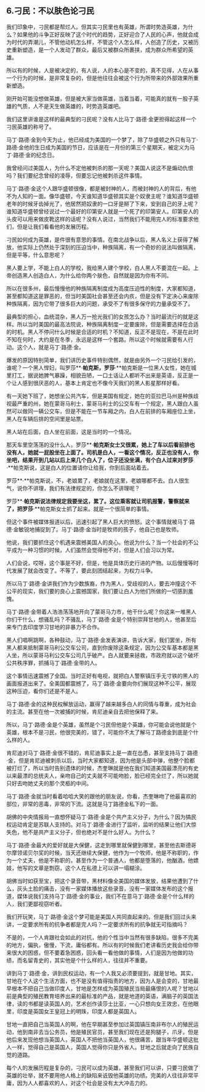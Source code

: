 ## 6.刁民：不以肤色论刁民
我们印象中，刁民都是帮烂人。但其实刁民里也有英雄，所谓时势造英雄，为什么？如果他的斗争正好反映了这个时代的趋势，正好迎合了人民的心声，他就会成为时代的弄潮儿，不管他动机怎么样，不管这个人怎么样，人创造了历史，又被历史重新塑造，是一个人发动了群众，最后又被群众所裹挟，成为群众所希望的英雄。


所以有的时候，人是被决定的，有人说，人的本心是不变的，真不见得，人在从事一个行为的时候，是非常复杂的，但是他往往会被这个行为所带来的外部效果所重新塑造。


刚开始可能没想做英雄，但是被大家当做英雄，当着当着，可能真的就有一股子英雄的气质，人不是天生做英雄的，时势造英雄吧。


我们这里讲谁是这样的最典型的刁民呢？没有人比马丁·路德·金更担得起这样一个刁民英雄的称号了。


马丁·路德·金到今天为止，他已经成为美国的一个梦了，除了华盛顿之外只有马丁·路德·金他的生日成为美国的节日，应该是在一月份的第三个星期天，被定义为马丁·路德·金的纪念日。


我曾经问过美国人，为什么不定他被刺杀的那一天呢？美国人说这不是煽动仇恨吗？我们要纪念曾经的凌辱，但要忘记他被刺杀这件事情。


马丁·路德·金这个人跟华盛顿很像，都是被封神的人，而被封神的人的背后，有他不为人知的一面。像华盛顿，今天谁知道华盛顿其实是个奴隶主呢？谁知道华盛顿老年的时候牙齿掉光了，他居然把奴隶的一口牙是掰了下来，安到自己的牙上呢？谁知道华盛顿曾经说过一个最好的印第安人就是一个死了的印第安人。印第安人的头皮可以用来做皮靴这样的话呢？没有人说过，当然我们不能用完人的标准要求他们，但是让我们看看他的发展历程。


刁民如何成为英雄，是件很有意思的事情。在南北战争以后，黑人名义上获得了解放，他实际上仍然处于深刻的压迫当中，种族隔离，有一个奇妙的说法叫做隔离，但是平等，什么意思呢？


黑人要上学，不能上白人的学校，我给黑人建个学校，白人黑人不要混在一起。上帝创造黑人创造白人，为什么给你两个肤色，自然就是因为你有不同。


所以在很多州，最后慢慢他的种族隔离制度成为高度压迫性的制度，大家都知道，甚至都知道这是罪恶的，但当时美国社会甚至还会内疚，但是没有下定决心来废除种族隔离，因为它带了很多巨大的问题，承受不了有很多保守的力量承受不了。


最典型的担心，血统混杂，黑人万一抢光我们的女孩怎么办？当时最流行的就是这样。所以当时美国的最高法院说，种族隔离制度一定要废除，但是需要选择在合适的时机。黑人不停问什么时候是合适的时机？不知道，反正不是现在，不是在此时不知在何时，大约是在冬季，永远是这样一个套路。所以这个时候就需要有人行动。这个人，就是马丁·路德·金。


爆发的原因特别简单，我们讲历史事件特别偶然，就是由另外一个刁民给引发的，谁呢？一个黑人悍妇，叫罗莎**·**帕克斯，罗莎**·**帕克斯是一位黑人女性，她在城里打工，据说她脾气暴躁，相貌丑陋，一口土话让人都听不出来是英语，反正是一个让人感到很厌恶的人，基本上肯定也不像今天我们的黑人影星那样好看。


有一天她下班了，她想坐公共汽车，但是美国有规定，她在的亚拉巴马州是种族歧视最严重的州，她在蒙哥马利士，蒙哥马利士的公交车有一个规定，黑人跟白人虽然可以做同一辆公交车，但是不能在一节车厢之内，白人在前排的车厢座位上坐，黑人在车辆后排的空间里是站票。


黑人站在后面，白人坐在前面，这是当时的一个情况。


那天车里空荡荡的没什么人，罗莎**·**帕克斯女士又很累，她上了车以后看前排也没有人，她就一屁股坐在上面了。司机是白人，一看这个情况，反正也没有人，你坐吧，结果开到几站以后上来几个白人了，位子还没坐满，有个白人过来对罗莎**·**帕克斯说，这是白人的位置请你让给我，你到后面站着去。


罗莎**·**帕克斯说，不，老娘累了，老娘就在这里，老娘哪都不去。白人很生气，说你不讲理，我们有法律规定的，你怎么不讲理呢？


罗莎**·**帕克斯说法律规定我要坐这，累了。这位乘客就让司机报警，警察就来了，把罗莎**·**帕克斯女士抓了起来。就是一个很简单的事情。


但这个事件被媒体报道以后，迅速引起了黑人巨大的愤怒。这个事情就被马丁·路德·金敏锐地捕捉到了。马丁·路德·金当时是牧师的孩子，他自己也是牧师。


他说，我们要抓住这个机遇来震撼美国人的良心。他说为什么？当一个社会的不公平成为一种习惯的时候，人们虽然会觉得他不对，但是人们会习以为常。


人们会说，哎呀，这个事是不好，但是，他是具体历史行进的产物。以后慢慢等时代发展了就会改变了。不等了，要此刻团结起来，为权力斗争。


所以马丁·路德·金讲我们作为少数族裔，作为黑人，受歧视的人，要去冲撞这个不公平的现实，我们要的良心上震撼国家，我们要让白人为他们所做的一切感到羞愧。


马丁·路德·金带着人浩浩荡荡地开向了蒙哥马力市，他干什么呢？你这来一堆黑人你们干什么，想骚乱吗？不骚乱，马丁·路德·金是个特别崇拜甘地的人，他甚至后来专门去印度学习甘地的非暴力不合作。


黑人们唱啊跳啊，各种鼓动，马丁·路德·金发表演讲，告诉大家，我们罢坐，所有黑人都来抵制蒙哥马利公交车公司，直到你废除这条规定，因为公交车基本都是黑人坐，所以蒙哥马利公交车公司几乎破产。白人就要来拯救，市政府就以这个破坏公共秩序罪，抓捕马丁·路德·金带的人。


这个事情迅速震撼了全国。当时正好有电视，就把白人警察镇压手无寸铁的黑人的画面报道出来了。全美国都震撼了，马丁·路德·金要向你们展现这种不公平，展现这种压迫，看你们还是不是人。


马丁·路德·金的这种民权解放运动，赢得了越来越多白人的同情与尊重，成为社会的主流。甚至在他一次被捕的时候，肯尼迪亲自去把他保释了来。


所以，马丁·路德·金是个英雄，虽然是个刁民但他是个英雄，你可能会说他就是个英雄，根本不是刁民，他很完美的，错了，可能你不太了解马丁路德金到底是个什么样的人。


肯尼迪对马丁·路德·金很不错的，肯尼迪事实上是一直在怂恿，甚至支持马丁·路德·金，但是肯尼迪被刺杀以后，当时大家都知道，因为他是头部中弹，他整个脸都被打烂了，所以当时告别遗体的时候，杰奎琳就是他在我们知道美国最漂亮的有史以来最漂的总统夫人，亲吻自己的丈夫就不可能吻脸，脸已经完全烂了，所以她就只好去吻她丈夫的那个灵柩的中间。


马丁·路德·金就当时看着哈哈大笑的跟他的朋友说，你看，杰奎琳吻了他最喜欢的部位，非常的恶毒，非常的下流。这就是马丁路德金私下的一面。


胡佛的中央情报局一直想怀疑马丁·路德·金是个共产主义分子，为什么？因为搞民权运动肯定是苏联人支持的。对马丁·路德·金进行了监听，监听的结果让他们大惊失色，他不是共产主义分子，但也绝对不是什么好人。为什么？


马丁·路德·金最大的爱好就是大保健，这走到哪里就保健到哪里，甚至他去斯德哥尔摩领诺贝尔奖的时候，当天还继续大保健，他作为一个牧师，他是不称职的，作为一个丈夫，他是不称职的，甚至作为一个普通人，他都是堕落的，他酗酒，他嫖妓，他写的文章是剽窃，这个人在私德上可以讲一塌糊涂。


胡佛当时如获至宝，把这个录音带，黑材料像全美国的媒体发放，结果他遭到了什么，灰头土脸的痛击，没有一家媒体播放这些录音，没有一家媒体发布的这个报道，媒体说我们支持马丁·路德·金的事业，我们不在意马丁·路德·金是个什么样的人，我们更鄙视窃听者。


我们开玩笑，马丁·路德·金这个梦可能是美国人共同直起来的。但是我们回过头来讲，一定要求所有的抗争者都是完人吗？一定要求所有的抗争就无可指摘吗？


不是的，一个人肯跟社会如此的对抗，他的个性当中当然有很多缺陷，很多不完美的地方，偏执，傲慢，下流，庸俗都有。所以有的时候我们老讲看历史我会给你带来很大的困惑，但不要着急困惑，回头看一看他做的事情，人们是因为他做的功绩，而名留青史的，其实他是个什么样的人，往往并不重要。


讲到马丁·路德·金，讲到民权运动，有一个人我又必须要提到，就是甘地。其实，甘地在个人这个生活方面，也不是没有值得指责的地方，因为人是会变的，甘地最早根本不把自己当做印度人，甘地是怎样成为英国殖民当局最痛恨的人呢？甘地以前是典型的殖民教育培养出来的最标准的产品，就是地道的英语，满脑子的英国法律，读的书都是读英国人的，艺术创作读莎士比亚，一心只想向女王效忠，在他眼里，印度是英国女王皇冠上的明珠，印度人都是英国人。


甘地一直把自己当英国人的啊，他在早期甚至参加过英国镇压南非布尔人的殖民运动，他到南非去当公务员，他是殖民官员，甚至我们现在还是狗腿子，爪牙。但是他后来发现他想当英国人，英国人不把他当英国人，他很痛苦，跟当年华盛顿这批人一样，觉得自己是英国人，英国人觉得你只是外省人。甘地之后就走向了民族自觉的道路。


每个人的发展历程是复杂的，刁民可以成为英雄，甚至我们可以讲，只要刁民做了英雄的壮举，就不要用他人格上的缺陷来诋毁他英雄的功绩。完美的人往往非常平庸，因为人人都喜欢的人，对这个社会是没有太大冲击力的。


